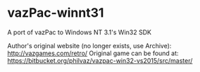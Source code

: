 # vazPac-winnt31
A port of vazPac to Windows NT 3.1's Win32 SDK

Author's original website (no longer exists, use Archive): http://vazgames.com/retro/
Original game can be found at: https://bitbucket.org/philvaz/vazpac-win32-vs2015/src/master/
